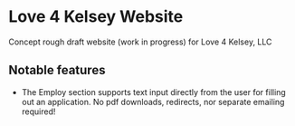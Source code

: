 # Love 4 Kelsey Website
Concept rough draft website (work in progress) for Love 4 Kelsey, LLC

## Notable features
* The Employ section supports text input directly from the user for filling out an application. No pdf downloads, redirects, nor separate emailing required!

